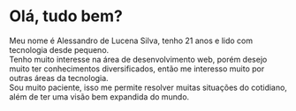 # Olá, tudo bem?

Meu nome é Alessandro de Lucena Silva, tenho 21 anos e lido com tecnologia desde pequeno.
<br>
Tenho muito interesse na área de desenvolvimento web, porém desejo muito ter conhecimentos diversificados, então me interesso muito por outras áreas da tecnologia.
<br>
Sou muito paciente, isso me permite resolver muitas situações do cotidiano, além de ter uma visão bem expandida do mundo.